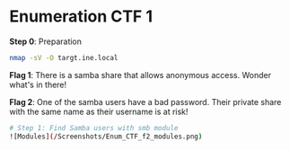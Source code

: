 # Enumeration CTF 1

**Step 0**: Preparation
```bash
nmap -sV -O targt.ine.local
```

**Flag 1**: There is a samba share that allows anonymous access. Wonder what's in there!

**Flag 2**: One of the samba users have a bad password. Their private share with the same name as their username is at risk!
```bash
# Step 1: Find Samba users with smb module
![Modules](/Screenshots/Enum_CTF_f2_modules.png)
